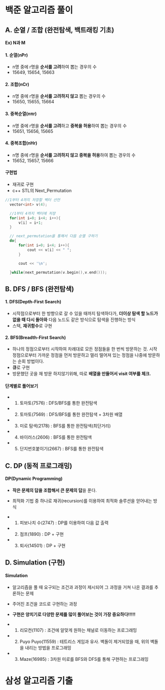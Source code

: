 # 백준 알고리즘 풀이

## A. 순열 / 조합 **(완전탐색, 백트래킹 기초)**
  **Ex) N과 M**

  #### 1. 순열(nPr)
   - n명 중에 r명을 **순서를 고려**하여 뽑는 경우의 수
   - 15649, 15654, 15663
   
  #### 2. 조합(nCr)
   - n명 중에 r명을 **순서를 고려하지 않고** 뽑는 경우의 수
   - 15650, 15655, 15664
   
  #### 3. 중복순열(nπr)
   - n명 중에 r명을 **순서를 고려**하고 **중복을 허용**하여 뽑는 경우의 수
   - 15651, 15656, 15665
   
  #### 4. 중복조합(nHr)
   - n명 중에 r명을 **순서를 고려하지 않고 중복을 허용**하여 뽑는 경우의 수
   - 15652, 15657, 15666
   
  #### 구현법
   - 재귀로 구현
   - c++ STL의 Next_Permutation
  
  ```c
  //1부터 4까지 저장할 벡터 선언
	vector<int> v(4);

	//1부터 4까지 벡터에 저장
	for(int i=0; i<4; i++){
		v[i] = i+1;
	}

	// next_permutation을 통해서 다음 순열 구하기
	do{
		for(int i=0; i<4; i++){
			cout << v[i] << " ";
		}

		cout << '\n';

	}while(next_permutation(v.begin(),v.end()));
  ```



## B. DFS / BFS **(완전탐색)**

  #### 1. DFS(Depth-First Search)
   - 시작점으로부터 한 방향으로 갈 수 있을 때까지 탐색하다가, **더이상 탐색 할 노드가 없을 때 다시 돌아와** 다음 노드도 같은 방식으로 탐색을 진행하는 방식
   - 스택, **재귀함수**로 구현
  
  
  #### 2. BFS(Breadth-First Search)
   - 하나의 정점으로부터 시작하여 차례대로 모든 정점들을 한 번씩 방문하는 것. 시작 정점으로부터 가까운 정점을 먼저 방문하고 멀리 떨어져 있는 정점을 나중에 방문하는 순회 방법이다.
   - **큐**로 구현
   - 방문했던 곳을 재 방문 하지않기위해, 따로 **배열을 만들어서 visit 여부를 체크.**

  #### 단계별로 풀어보기
  
  - 1. 토마토(7576) : DFS/BFS를 통한 완전탐색
  - 2. 토마토(7569) : DFS/BFS를 통한 완전탐색 + 3차원 배열
  - 3. 미로 탐색(2178) : BFS를 통한 완전탐색(최단거리)
  - 4. 바이러스(2606) : BFS를 통한 완전탐색
  - 5. 단지번호붙이기(2667) : BFS를 통한 완전탐색




## C. DP **(동적 프로그래밍)**

  #### DP(Dynamic Programming)
  
   - **작은 문제의 답을 조합해서 큰 문제의 답**을 푼다.
   - 최적화 기법 중 하나로 재귀(recursion)를 이용하여 최적화 솔루션을 얻어내는 방식
    
   - 1. 피보나치 수(2747) : DP를 이용하여 다음 값 출력
   - 2. 점프(1890) : DP + 구현
   - 3. 퇴사(14501) : DP + 구현
    



## D. Simulation **(구현)**

  #### Simulation
  
   - 알고리즘을 풀 때 요구되는 조건과 과정이 제시되어 그 과정을 거쳐 나온 결과를 추론하는 문제
   - 주어진 조건을 코드로 구현하는 과정
   - **구현은 양치기로 다양한 문제를 많이 풀어보는 것이 가장 중요하다!!!!!**
    
   - 1. 리모컨(1107) : 조건에 알맞게 원하는 채널로 이동하는 프로그래밍
   - 2. Puyo Puyo(11559) : 테트리스 게임과 유사. 벽돌이 제거되었을 때, 위의 벽돌을 내리는 방법을 프로그래밍
   - 3. Maze(16985) : 3차원 미로를 BFS와 DFS를 통해 구현하는 프로그래밍
    
    
    
    
    

# 삼성 알고리즘 기출

